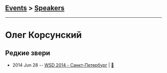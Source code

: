 ## [Events](../README.md) > [Speakers](../speakers.md)
---

# Олег Корсунский

## Редкие звери
- 2014 Jun 28 -- [WSD 2014 - Санкт-Петербург](https://www.youtube.com/watch?v=TXqiq5tOWRQ)  | [:notebook:](https://wsd.events/2014/06/28/pres/rare-species/)  
